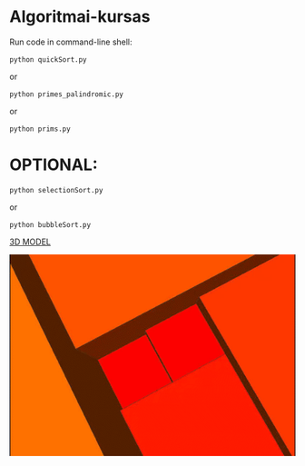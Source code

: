 # Algoritmai-kursas

Run code in command-line shell:
```
python quickSort.py
```
or
```
python primes_palindromic.py
```
or
```
python prims.py
```


# OPTIONAL:
```
python selectionSort.py
```
or
```
python bubbleSort.py
```


[3D MODEL](https://skfb.ly/6KFEu)

![3D GIF](https://github.com/Effanuel/Algoritmai-kursas/blob/master/3DgifMODEL.gif)
